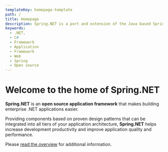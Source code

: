 ```yaml
---
templateKey: homepage-template
path: /
title: Homepage
description: Spring.NET is a port and extension of the Java based Spring Framework for .NET.
keywords:
  - .NET,
  - C#
  - Framework
  - Application
  - Framework
  - Web
  - Spring
  - Open source
---
```


# Welcome to the home of Spring.NET

**Spring.NET** is an **open source application framework** that makes building enterprise .NET applications easier.

Providing components based on proven design patterns that can be integrated into all tiers of your application architecture, **Spring.NET** helps increase development productivity and improve application quality and performance.

Please [read the overview](/overview) for additional information.
